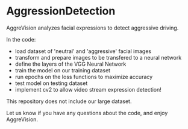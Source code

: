 # AggressionDetection
AggreVision analyzes facial expressions to detect aggressive driving.

In the code:
- load dataset of 'neutral' and 'aggressive' facial images
- transform and prepare images to be transfered to a neural network
- define the layers of the VGG Neural Network
- train the model on our training dataset
- run epochs on the loss functions to maximize accuracy
- test model on testing dataset
- implement cv2 to allow video stream expression detection!

This repository does not include our large dataset.

Let us know if you have any questions about the code, and enjoy AggreVision.
